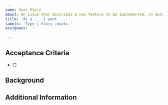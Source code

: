 ```yaml
---
name: User Story
about: An issue that describes a new feature to be implemented, in detail.
title: 'As a ... I want ...'
labels: 'Type | Story :books:'
assignees: ''

---
```


<!-- This Template is intended for project maintainers. Please file your issue under "Bug Report" or "Feature Request" -->

## Acceptance Criteria
<!-- A task list that should be fulfilled by the resolving PR. Items may be checked off as implemented. -->
- [ ] 

## Background
<!-- Further explanation for why this issue exists. -->

## Additional Information
<!-- Supplementary information such as relevant API documentation or implementation notes -->

